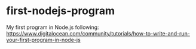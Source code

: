 # first-nodejs-program
My first program in Node.js following: https://www.digitalocean.com/community/tutorials/how-to-write-and-run-your-first-program-in-node-js
